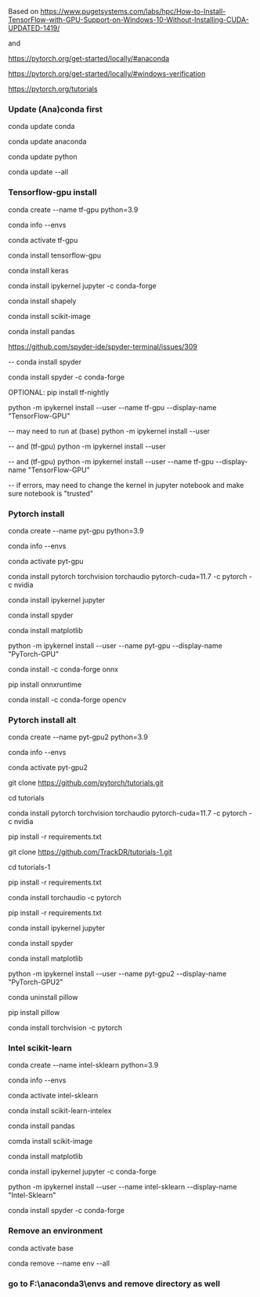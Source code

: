 Based on https://www.pugetsystems.com/labs/hpc/How-to-Install-TensorFlow-with-GPU-Support-on-Windows-10-Without-Installing-CUDA-UPDATED-1419/

and

https://pytorch.org/get-started/locally/#anaconda

https://pytorch.org/get-started/locally/#windows-verification

https://pytorch.org/tutorials

### Update (Ana)conda first 
conda update conda

conda update anaconda

conda update python

conda update --all

### Tensorflow-gpu install
conda create --name tf-gpu python=3.9

conda info --envs

conda activate tf-gpu

conda install tensorflow-gpu

conda install keras

conda install ipykernel jupyter -c conda-forge

conda install shapely

conda install scikit-image

conda install pandas

https://github.com/spyder-ide/spyder-terminal/issues/309

-- conda install spyder

conda install spyder -c conda-forge

OPTIONAL: pip install tf-nightly

python -m ipykernel install --user --name tf-gpu --display-name "TensorFlow-GPU"

-- may need to run at (base) python -m ipykernel install --user

-- and (tf-gpu) python -m ipykernel install --user

-- and (tf-gpu) python -m ipykernel install --user --name tf-gpu --display-name "TensorFlow-GPU"

-- if errors, may need to change the kernel in jupyter notebook and make sure notebook is "trusted"

### Pytorch install
conda create --name pyt-gpu python=3.9

conda info --envs

conda activate pyt-gpu

conda install pytorch torchvision torchaudio pytorch-cuda=11.7 -c pytorch -c nvidia

conda install ipykernel jupyter

conda install spyder

conda install matplotlib

python -m ipykernel install --user --name pyt-gpu --display-name "PyTorch-GPU"

conda install -c conda-forge onnx

pip install onnxruntime

conda install -c conda-forge opencv

### Pytorch install alt
conda create --name pyt-gpu2 python=3.9

conda info --envs

conda activate pyt-gpu2

git clone https://github.com/pytorch/tutorials.git

cd tutorials

conda install pytorch torchvision torchaudio pytorch-cuda=11.7 -c pytorch -c nvidia

pip install -r requirements.txt

git clone https://github.com/TrackDR/tutorials-1.git

cd tutorials-1

pip install -r requirements.txt

conda install torchaudio -c pytorch

pip install -r requirements.txt

conda install ipykernel jupyter

conda install spyder

conda install matplotlib

python -m ipykernel install --user --name pyt-gpu2 --display-name "PyTorch-GPU2"

conda uninstall pillow

pip install pillow

conda install torchvision -c pytorch

### Intel scikit-learn
conda create --name intel-sklearn python=3.9

conda info --envs

conda activate intel-sklearn

conda install scikit-learn-intelex

conda install pandas

comda install scikit-image

conda install matplotlib

conda install ipykernel jupyter -c conda-forge

python -m ipykernel install --user --name intel-sklearn --display-name "Intel-Sklearn"

conda install spyder -c conda-forge

### Remove an environment

conda activate base

conda remove --name env --all

### go to F:\anaconda3\envs and remove directory as well



